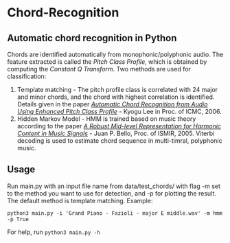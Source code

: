 # Chord-Recognition
<h2> Automatic chord recognition in Python </h2>

Chords are identified automatically from monophonic/polyphonic audio. The feature extracted is called the <i>Pitch Class Profile</i>, which is obtained 
by computing the <i>Constant Q Transform</i>. Two methods are used for classification:
<ol>
<li>
Template matching - The pitch profile class is correlated with 24 major and minor chords, and the chord with highest correlation is identified.
Details given in the paper <i><a href = "https://citeseerx.ist.psu.edu/viewdoc/download?doi=10.1.1.93.4283&rep=rep1&type=pdf">Automatic Chord Recognition from Audio Using Enhanced Pitch
  Class Profile</a></i> - Kyogu Lee in Proc. of ICMC, 2006. 
</li>
<li>
Hidden Markov Model - HMM is trained based on music theory according to the paper <i><A HREF = "http://citeseerx.ist.psu.edu/viewdoc/download?doi=10.1.1.375.2151&rep=rep1&type=pdf">A Robust Mid-level Representation for Harmonic Content in Music 
  Signals</a></i> - Juan P. Bello, Proc. of ISMIR, 2005. Viterbi decoding is used to estimate chord sequence in multi-timral, polyphonic music.
</ol>

<h2> Usage </h2>
<p> Run main.py with an input file name from data/test_chords/ with flag -m set to the method you want to use for detection, and -p for plotting the result. The default method is template matching. Example:

```
python3 main.py -i 'Grand Piano - Fazioli - major E middle.wav' -m hmm -p True
```

For help, run `python3 main.py -h`
</p>
